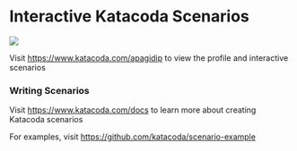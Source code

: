 # Interactive Katacoda Scenarios

[![](http://shields.katacoda.com/katacoda/apagidip/count.svg)](https://www.katacoda.com/apagidip "Get your profile on Katacoda.com")

Visit https://www.katacoda.com/apagidip to view the profile and interactive scenarios

### Writing Scenarios
Visit https://www.katacoda.com/docs to learn more about creating Katacoda scenarios

For examples, visit https://github.com/katacoda/scenario-example
